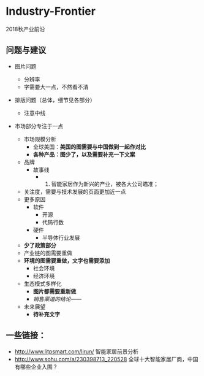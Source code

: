 # Industry-Frontier
2018秋产业前沿

## 问题与建议

* 图片问题
  * 分辨率
  * 字需要大一点，不然看不清
* 排版问题（总体，细节见各部分）
  * 注意中线

* 市场部分专注于一点
  * 市场规模分析
    * 全球美国：**美国的图需要与中国做到一起作对比**
    * **各种产品：图少了，以及需要补充一下文案**
  * 品牌
    * 故事线
      * 1. 智能家居作为新兴的产业，被各大公司瞄准；
  * 关注度，需要与技术发展的页面更加近一点
  * 更多原因
    * 软件
      * 开源
      * 代码行数
    * 硬件
      * 半导体行业发展
  * **少了政策部分**
  * 产业链的图需要重做
  * **环境的图需要重做，文字也需要添加**
    * 社会环境
    * 经济环境
  * 生态模式多样化
    * **图片都需要重新做**
    * *销售渠道的结论——*
  * 未来展望
    * **待补充文字**
## 一些链接：
* http://www.litpsmart.com/lirun/ 智能家居前景分析
* http://www.sohu.com/a/230398713_220528 全球十大智能家居厂商，中国有哪些企业入围？

